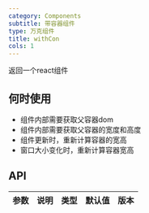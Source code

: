 ```yaml
---
category: Components
subtitle: 带容器组件
type: 万克组件
title: withCon
cols: 1
---
```


返回一个react组件
## 何时使用

- 组件内部需要获取父容器dom
- 组件内部需要获取父容器的宽度和高度
- 组件更新时，重新计算容器的宽高
- 窗口大小变化时，重新计算容器宽高

## API

| 参数 | 说明 | 类型 | 默认值 | 版本 |
| --- | --- | --- | --- | --- |



